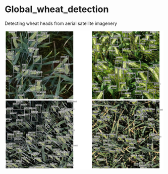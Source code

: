 # Global_wheat_detection

Detecting wheat heads from aerial satellite imagenery

![kd](https://github.com/shadab4150/Global_wheat_detection/blob/master/wheat_img/wheat1.png)
